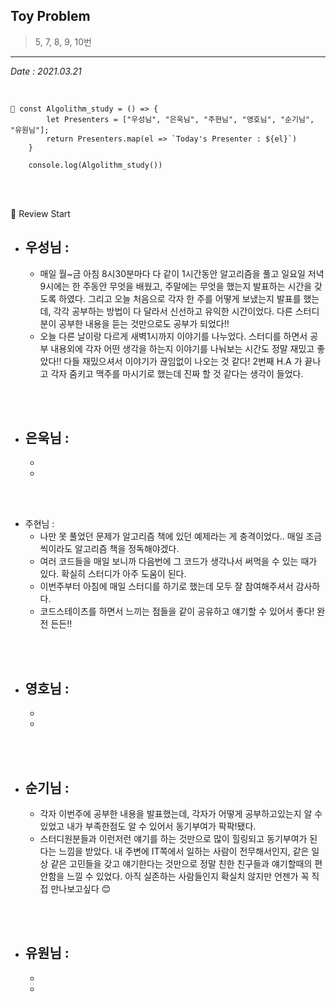 ## Toy Problem

> 5, 7, 8, 9, 10번

---

_Date : 2021.03.21_

<br/>

```
📌 const Algolithm_study = () => {
        let Presenters = ["우성님", "은욱님", "주현님", "영호님", "순기님", "유원님"];
        return Presenters.map(el => `Today's Presenter : ${el}`)
    }

    console.log(Algolithm_study())
```

<br/>
<br/>

🙌 Review Start

- ## 우성님 :
  - 매일 월~금 아침 8시30분마다 다 같이 1시간동안 알고리즘을 풀고 일요일 저녁9시에는 한 주동안 무엇을 배웠고, 주말에는 무엇을 했는지 발표하는 시간을 갖도록 하였다. 그리고 오늘 처음으로 각자 한 주를 어떻게 보냈는지 발표를 했는데, 각각 공부하는 방법이 다 달라서 신선하고 유익한 시간이었다. 다른 스터디분이 공부한 내용을 듣는 것만으로도 공부가 되었다!!
  - 오늘 다른 날이랑 다르게 새벽1시까지 이야기를 나누었다. 스터디를 하면서 공부 내용외에 각자 어떤 생각을 하는지 이야기를 나눠보는 시간도 정말 재밌고 좋았다!! 다들 재밌으셔서 이야기가 끊임없이 나오는 것 같다! 2번째 H.A 가 끝나고 각자 줌키고 맥주를 마시기로 했는데 진짜 할 것 같다는 생각이 들었다.

<br/>
<br/>

- ## 은욱님 :
  -
  -

<br/>
<br/>
  
- 주현님 :
  - 나만 못 풀었던 문제가 알고리즘 책에 있던 예제라는 게 충격이었다.. 매일 조금씩이라도 알고리즘 책을 정독해야겠다. 
  - 여러 코드들을 매일 보니까 다음번에 그 코드가 생각나서 써먹을 수 있는 때가 있다. 확실히 스터디가 아주 도움이 된다.
  - 이번주부터 아침에 매일 스터디를 하기로 했는데 모두 잘 참여해주셔서 감사하다.
  - 코드스테이츠를 하면서 느끼는 점들을 같이 공유하고 얘기할 수 있어서 좋다! 완전 든든!!

<br/>
<br/>

- ## 영호님 :
  -
  -

<br/>
<br/>

- ## 순기님 :
  - 각자 이번주에 공부한 내용을 발표했는데, 각자가 어떻게 공부하고있는지 알 수 있었고 내가 부족한점도 알 수 있어서 동기부여가 팍팍!됐다.
  - 스터디원분들과 이런저런 얘기를 하는 것만으로 많이 힐링되고 동기부여가 된다는 느낌을 받았다.
    내 주변에 IT쪽에서 일하는 사람이 전무해서인지, 같은 일상 같은 고민들을 갖고 얘기한다는 것만으로 정말 친한 친구들과 얘기할때의 편안함을 느낄 수 있었다. 아직 실존하는 사람들인지 확실치 않지만 언젠가 꼭 직접 만나보고싶다 😊

<br/>
<br/>

- ## 유원님 :
  -
  -
